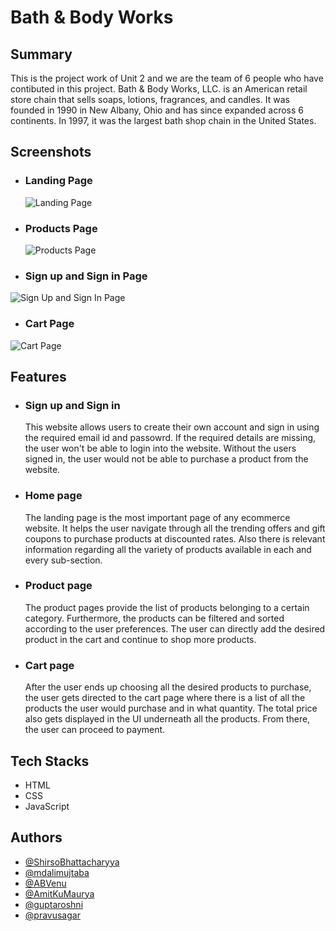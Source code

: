 
# Bath & Body Works

## Summary
This is the project work of Unit 2 and we are the team of 6 people who have contibuted in this project.
Bath & Body Works, LLC. is an American retail store chain that sells soaps, lotions, fragrances, and candles. It was founded in 1990 in New Albany, Ohio and has since expanded across 6 continents. In 1997, it was the largest bath shop chain in the United States.

## Screenshots
- ### Landing Page

  ![Landing Page](https://i.ibb.co/LYwSRDp/BBW-Clone.png)

- ### Products Page

  ![Products Page](https://i.ibb.co/BPRpYmQ/BBW-Products.png)
  
 - ### Sign up and Sign in Page
 
  ![Sign Up and Sign In Page](https://i.ibb.co/KmJX9Lm/BBW-Signup-and-Signin.png)
  
 - ### Cart Page
 
  ![Cart Page](https://i.ibb.co/ZVj19fv/BBW-Cart.png)
## Features
- ### Sign up and Sign in 
  This website allows users to create their own account and sign in using the required email id and passowrd. If the required details are missing, the user won't be able to login into the website. Without the users signed in, the user would not be able to purchase a product from the website.
- ### Home page
  The landing page is the most important page of any ecommerce website. It helps the user navigate through all the trending offers and gift coupons to purchase products at discounted rates. Also there is relevant information regarding all the variety of products available in each and every sub-section.
- ### Product page
  The product pages provide the list of products belonging to a certain category. Furthermore, the products can be filtered and sorted according to the user preferences. The user can directly add the desired product in the cart and continue to shop more products.
- ### Cart page
  After the user ends up choosing all the desired products to purchase, the user gets directed to the cart page where there is a list of all the products the user would purchase and in what quantity. The total price also gets displayed in the UI underneath all the products. From there, the user can proceed to payment. 

## Tech Stacks
- HTML
- CSS
- JavaScript

## Authors

- [@ShirsoBhattacharyya](https://github.com/ShirsoBhattacharyya)
- [@mdalimujtaba](https://github.com/mdalimujtaba)
- [@ABVenu](https://github.com/ABVenu)
- [@AmitKuMaurya](https://github.com/AmitKuMaurya)
- [@guptaroshni](https://github.com/guptaroshni)
- [@pravusagar](https://github.com/pravusagar)


